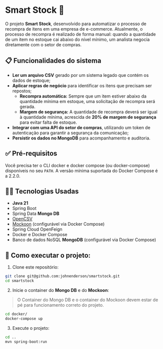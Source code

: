 # Smart Stock :blue_heart:

O projeto **Smart Stock**, desenvolvido para automatizar o processo de recompra de itens em uma empresa de e-commerce. Atualmente, o processo de recompra é realizado de forma manual: quando a quantidade de um item no estoque cai abaixo do nível mínimo, um analista negocia diretamente com o setor de compras.

## :clipboard: Funcionalidades do sistema

- **Ler um arquivo CSV** gerado por um sistema legado que contém os dados de estoque;
- **Aplicar regras de negócio** para identificar os itens que precisam ser repostos;
  - **Recompra automática:** Sempre que um item estiver abaixo da quantidade mínima em estoque, uma solicitação de recompra será gerada. 
  - **Margem de segurança:** A quantidade de recompra deverá ser igual à quantidade mínima, acrescida de **20% de margem de segurança** para evitar falta de estoque.
- **Integrar com uma API do setor de compras**, utilizando um token de autenticação para garantir a segurança da comunicação;
- **Persistir os dados no MongoDB** para acompanhamento e auditoria.

## :white_check_mark: Pré-requisitos

Você precisa ter o CLI docker e docker compose (ou docker-compose) disponíveis no seu `PATH`. A versão mínima suportada do Docker Compose é a 2.2.0.

## :technologist: Tecnologias Usadas

- **Java 21**
- Spring Boot
- Spring Data **Mongo DB**
- [OpenCSV](https://opencsv.sourceforge.net/)
- [Mockoon](https://mockoon.com/) (configurável via Docker Compose)
- Spring Cloud OpenFeign
- Docker e Docker Compose
- Banco de dados NoSQL **MongoDB** (configurável via Docker Compose)

## :checkered_flag: Como executar o projeto:

1. Clone este repositório:
```bash
git clone git@github.com:johnenderson/smartstock.git
cd smartstock
```

2. Inicie o container do **Mongo DB** e do **Mockoon**:
> O Container do Mongo DB e o container do Mockoon devem estar de pé para funcionamento correto do projeto.
```bash
cd docker/
docker-compose up
```

3. Execute o projeto:
```bash
cd ..
mvn spring-boot:run
```
